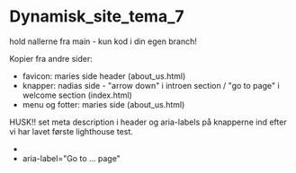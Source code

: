 # Dynamisk_site_tema_7

hold nallerne fra main - kun kod i din egen branch!

Kopier fra andre sider:

- favicon: maries side header (about_us.html)
- knapper: nadias side - "arrow down" i introen section / "go to page" i welcome section (index.html)
- menu og fotter: maries side (about_us.html)

HUSK!! set meta description i header og aria-labels på knapperne ind efter vi har lavet første lighthouse test.

- <meta name="description"
        content="info om ens side">
- aria-label="Go to ... page"
